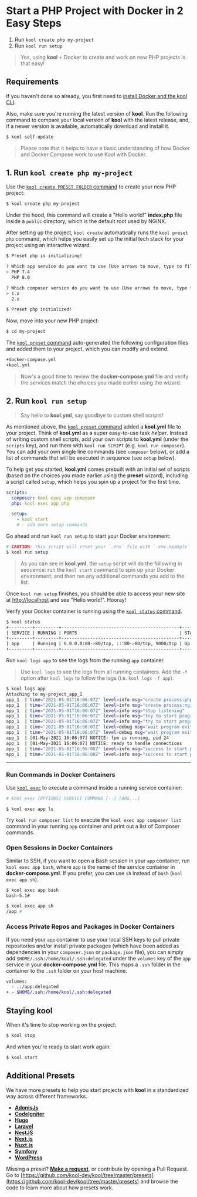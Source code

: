 # Start a PHP Project with Docker in 2 Easy Steps

1. Run `kool create php my-project`
2. Run `kool run setup`

> Yes, using **kool** + Docker to create and work on new PHP projects is that easy!

## Requirements

If you haven't done so already, you first need to [install Docker and the kool CLI](/docs/getting-started/installation).

Also, make sure you're running the latest version of **kool**. Run the following command to compare your local version of **kool** with the latest release, and, if a newer version is available, automatically download and install it.

```bash
$ kool self-update
```

> Please note that it helps to have a basic understanding of how Docker and Docker Compose work to use Kool with Docker.

## 1. Run `kool create php my-project`

Use the [`kool create PRESET FOLDER` command](/docs/commands/kool-create) to create your new PHP project:

```bash
$ kool create php my-project
```

Under the hood, this command will create a "Hello world!" **index.php** file inside a `public` directory, which is the default root used by NGINX.

After setting up the project, `kool create` automatically runs the `kool preset php` command, which helps you easily set up the initial tech stack for your project using an interactive wizard.

```bash
$ Preset php is initializing!

? Which app service do you want to use [Use arrows to move, type to filter]
> PHP 7.4
  PHP 8.0

? Which composer version do you want to use [Use arrows to move, type to filter]
> 1.x
  2.x

$ Preset php initialized!
```

Now, move into your new PHP project:

```bash
$ cd my-project
```

The [`kool preset` command](/docs/commands/kool-preset) auto-generated the following configuration files and added them to your project, which you can modify and extend.

```bash
+docker-compose.yml
+kool.yml
```

> Now's a good time to review the **docker-compose.yml** file and verify the services match the choices you made earlier using the wizard.

## 2. Run `kool run setup`

> Say hello to **kool.yml**, say goodbye to custom shell scripts!

As mentioned above, the [`kool preset` command](/docs/commands/kool-preset) added a **kool.yml** file to your project. Think of **kool.yml** as a super easy-to-use task _helper_. Instead of writing custom shell scripts, add your own scripts to **kool.yml** (under the `scripts` key), and run them with `kool run SCRIPT` (e.g. `kool run composer`). You can add your own single line commands (see `composer` below), or add a list of commands that will be executed in sequence (see `setup` below).

To help get you started, **kool.yml** comes prebuilt with an initial set of scripts (based on the choices you made earlier using the **preset** wizard), including a script called `setup`, which helps you spin up a project for the first time.

```yaml
scripts:
  composer: kool exec app composer
  php: kool exec app php

  setup:
    - kool start
    # - add more setup commands
```

Go ahead and run `kool run setup` to start your Docker environment:

```bash
# CAUTION: this script will reset your `.env` file with `.env.example`
$ kool run setup
```

> As you can see in **kool.yml**, the `setup` script will do the following in sequence: run the `kool start` command to spin up your Docker environment; and then run any additional commands you add to the list.

Once `kool run setup` finishes, you should be able to access your new site at [http://localhost](http://localhost) and see "Hello world!". Hooray!

Verify your Docker container is running using the [`kool status` command](/docs/commands/kool-status).

```bash
$ kool status
+---------+---------+---------------------------------------------+--------------+
| SERVICE | RUNNING | PORTS                                       | STATE        |
+---------+---------+---------------------------------------------+--------------+
| app     | Running | 0.0.0.0:80->80/tcp, :::80->80/tcp, 9000/tcp | Up 3 seconds |
+---------+---------+---------------------------------------------+--------------+
```

Run `kool logs app` to see the logs from the running `app` container.

> Use `kool logs` to see the logs from all running containers. Add the `-f` option after `kool logs` to follow the logs (i.e. `kool logs -f app`).

```bash
$ kool logs app
Attaching to my-project_app_1
app_1  | time="2021-05-01T16:06:07Z" level=info msg="create process:php-fpm"
app_1  | time="2021-05-01T16:06:07Z" level=info msg="create process:nginx"
app_1  | time="2021-05-01T16:06:07Z" level=info msg="stop listening"
app_1  | time="2021-05-01T16:06:07Z" level=info msg="try to start program" program=php-fpm
app_1  | time="2021-05-01T16:06:07Z" level=info msg="try to start program" program=nginx
app_1  | time="2021-05-01T16:06:07Z" level=debug msg="wait program exit" program=php-fpm
app_1  | time="2021-05-01T16:06:07Z" level=debug msg="wait program exit" program=nginx
app_1  | [01-May-2021 16:06:07] NOTICE: fpm is running, pid 24
app_1  | [01-May-2021 16:06:07] NOTICE: ready to handle connections
app_1  | time="2021-05-01T16:06:08Z" level=info msg="success to start program" program=php-fpm
app_1  | time="2021-05-01T16:06:08Z" level=info msg="success to start program" program=nginx
```

---

### Run Commands in Docker Containers

Use [`kool exec`](/docs/commands/kool-exec) to execute a command inside a running service container:

```bash
# kool exec [OPTIONS] SERVICE COMMAND [--] [ARG...]

$ kool exec app ls
```

Try `kool run composer list` to execute the `kool exec app composer list` command in your running `app` container and print out a list of Composer commands.

### Open Sessions in Docker Containers

Similar to SSH, if you want to open a Bash session in your `app` container, run `kool exec app bash`, where `app` is the name of the service container in **docker-compose.yml**. If you prefer, you can use `sh` instead of `bash` (`kool exec app sh`).

```bash
$ kool exec app bash
bash-5.1#

$ kool exec app sh
/app #
```

### Access Private Repos and Packages in Docker Containers

If you need your `app` container to use your local SSH keys to pull private repositories and/or install private packages (which have been added as dependencies in your `composer.json` or `package.json` file), you can simply add `$HOME/.ssh:/home/kool/.ssh:delegated` under the `volumes` key of the `app` service in your **docker-compose.yml** file. This maps a `.ssh` folder in the container to the `.ssh` folder on your host machine.

```diff
volumes:
  - .:/app:delegated
+ - $HOME/.ssh:/home/kool/.ssh:delegated
```

## Staying kool

When it's time to stop working on the project:

```bash
$ kool stop
```

And when you're ready to start work again:

```bash
$ kool start
```

## Additional Presets

We have more presets to help you start projects with **kool** in a standardized way across different frameworks.

- **[AdonisJs](/docs/2-Presets/AdonisJs.md)**
- **[CodeIgniter](/docs/2-Presets/CodeIgniter.md)**
- **[Hugo](/docs/2-Presets/Hugo.md)**
- **[Laravel](/docs/2-Presets/Laravel.md)**
- **[NestJS](/docs/2-Presets/NestJS.md)**
- **[Next.js](/docs/2-Presets/NextJS.md)**
- **[Nuxt.js](/docs/2-Presets/NuxtJS.md)**
- **[Symfony](/docs/2-Presets/Symfony.md)**
- **[WordPress](/docs/2-Presets/WordPress.md)**

Missing a preset? **[Make a request](https://github.com/kool-dev/kool/issues/new)**, or contribute by opening a Pull Request. Go to [https://github.com/kool-dev/kool/tree/master/presets](https://github.com/kool-dev/kool/tree/master/presets) and browse the code to learn more about how presets work.

